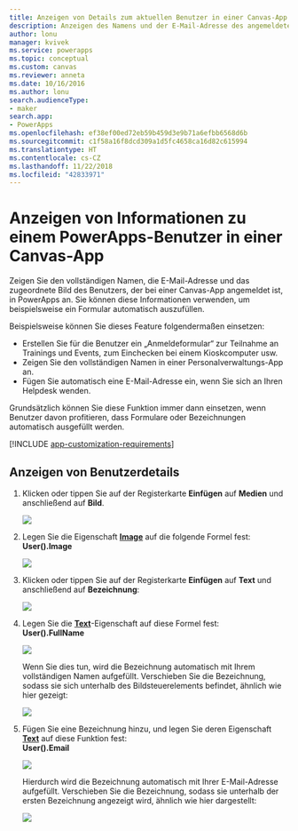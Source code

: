 ```yaml
---
title: Anzeigen von Details zum aktuellen Benutzer in einer Canvas-App | Microsoft-Dokumentation
description: Anzeigen des Namens und der E-Mail-Adresse des angemeldeten Benutzers in einer Canvas-App in PowerApps
author: lonu
manager: kvivek
ms.service: powerapps
ms.topic: conceptual
ms.custom: canvas
ms.reviewer: anneta
ms.date: 10/16/2016
ms.author: lonu
search.audienceType:
- maker
search.app:
- PowerApps
ms.openlocfilehash: ef38ef00ed72eb59b459d3e9b71a6efbb6568d6b
ms.sourcegitcommit: c1f58a16f8dcd309a1d5fc4658ca16d82c615994
ms.translationtype: HT
ms.contentlocale: cs-CZ
ms.lasthandoff: 11/22/2018
ms.locfileid: "42833971"
---
```

# <a name="show-information-about-a-powerapps-user-in-a-canvas-app"></a>Anzeigen von Informationen zu einem PowerApps-Benutzer in einer Canvas-App

Zeigen Sie den vollständigen Namen, die E-Mail-Adresse und das zugeordnete Bild des Benutzers, der bei einer Canvas-App angemeldet ist, in PowerApps an. Sie können diese Informationen verwenden, um beispielsweise ein Formular automatisch auszufüllen.

Beispielsweise können Sie dieses Feature folgendermaßen einsetzen:

* Erstellen Sie für die Benutzer ein „Anmeldeformular“ zur Teilnahme an Trainings und Events, zum Einchecken bei einem Kioskcomputer usw.
* Zeigen Sie den vollständigen Namen in einer Personalverwaltungs-App an.
* Fügen Sie automatisch eine E-Mail-Adresse ein, wenn Sie sich an Ihren Helpdesk wenden.

Grundsätzlich können Sie diese Funktion immer dann einsetzen, wenn Benutzer davon profitieren, dass Formulare oder Bezeichnungen automatisch ausgefüllt werden.

[!INCLUDE [app-customization-requirements](../../includes/app-customization-requirements.md)]

## <a name="show-user-details"></a>Anzeigen von Benutzerdetails

1. Klicken oder tippen Sie auf der Registerkarte **Einfügen** auf **Medien** und anschließend auf **Bild**.
   
   ![][2]
2. Legen Sie die Eigenschaft **[Image](controls/properties-visual.md)** auf die folgende Formel fest:
   <br>**User().Image**
   
    ![][3]
3. Klicken oder tippen Sie auf der Registerkarte **Einfügen** auf **Text** und anschließend auf **Bezeichnung**:  
   
    ![][4]
4. Legen Sie die **[Text](controls/properties-core.md)**-Eigenschaft auf diese Formel fest:
   <br>**User().FullName**
   
   ![][6]
   
   Wenn Sie dies tun, wird die Bezeichnung automatisch mit Ihrem vollständigen Namen aufgefüllt. Verschieben Sie die Bezeichnung, sodass sie sich unterhalb des Bildsteuerelements befindet, ähnlich wie hier gezeigt:
   
   ![][5]
5. Fügen Sie eine Bezeichnung hinzu, und legen Sie deren Eigenschaft **[Text](controls/properties-core.md)** auf diese Funktion fest:
   <br>**User().Email**  
   
    ![][8]
   
    Hierdurch wird die Bezeichnung automatisch mit Ihrer E-Mail-Adresse aufgefüllt. Verschieben Sie die Bezeichnung, sodass sie unterhalb der ersten Bezeichnung angezeigt wird, ähnlich wie hier dargestellt:  
   
    ![][7]

[2]: ./media/show-current-user/add-image.png
[3]: ./media/show-current-user/imageproperty.png
[4]: ./media/show-current-user/insertlabel.png
[5]: ./media/show-current-user/label.png
[6]: ./media/show-current-user/textproperty.png
[7]: ./media/show-current-user/secondlabel.png
[8]: ./media/show-current-user/email.png
[9]: ./media/show-current-user/preview.png
